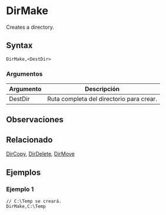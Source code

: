 # DirMake

Creates a directory.

## Syntax

```pebakery
DirMake,<DestDir>
```

### Argumentos

| Argumento | Descripción |
| --- | --- |
| DestDir | Ruta completa del directorio para crear. |

## Observaciones

## Relacionado

[DirCopy](./DirCopy.md), [DirDelete](./DirDelete.md), [DirMove](/DirMove.md)

## Ejemplos

### Ejemplo 1

```pebakery
// C:\Temp se creará.
DirMake,C:\Temp
```
